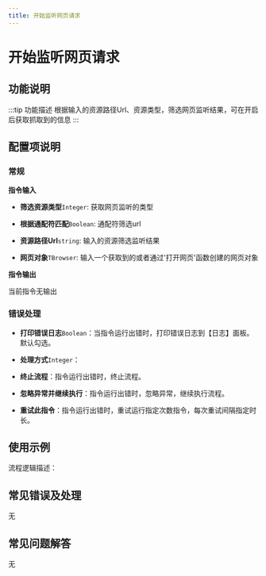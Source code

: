 ```yaml
---
title: 开始监听网页请求
---
```


# 开始监听网页请求

## 功能说明

:::tip 功能描述
根据输入的资源路径Url、资源类型，筛选网页监听结果，可在开启后获取抓取到的信息
:::

## 配置项说明

### 常规

**指令输入**

- **筛选资源类型**`Integer`: 获取网页监听的类型

- **根据通配符匹配**`Boolean`: 通配符筛选url

- **资源路径Url**`string`: 输入的资源筛选监听结果

- **网页对象**`TBrowser`: 输入一个获取到的或者通过'打开网页'函数创建的网页对象


**指令输出**

当前指令无输出

### 错误处理

- **打印错误日志**`Boolean`：当指令运行出错时，打印错误日志到【日志】面板。默认勾选。

- **处理方式**`Integer`：

 - **终止流程**：指令运行出错时，终止流程。

 - **忽略异常并继续执行**：指令运行出错时，忽略异常，继续执行流程。

 - **重试此指令**：指令运行出错时，重试运行指定次数指令，每次重试间隔指定时长。

## 使用示例

流程逻辑描述：

## 常见错误及处理

无

## 常见问题解答

无

